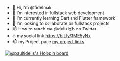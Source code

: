 - 👋 Hi, I’m @fidelmak
- 👀 I’m interested in fullstack web development
- 🌱 I’m currently learning Dart and Flutter framework
- 💞️ I’m looking to collaborate on fullstack projects 
- 📫 How to reach me @delisigib on Twitter
- 🔥 my social link https://bit.ly/3ME5yNx
- 📫 my Project page [my project links ](https://my-project-link.vercel.app/)
<!---
fidelmak/fidelmak is a ✨ special ✨ repository because its `README.md` (this file) appears on your GitHub profile.
You can click the Preview link to take a look at your changes.
--->
[![@paulfidelis's Holopin board](https://holopin.me/paulfidelis)](https://holopin.io/@paulfidelis)
